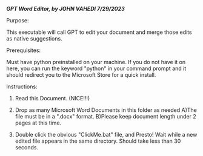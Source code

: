 ***GPT Word Editor, by JOHN VAHEDI 7/29/2023***

Purpose:

 This executable will call GPT to edit your document and merge
 those edits as native suggestions. 

Prerequisites:

 Must have python preinstalled on your machine. If you do not have
 it on here, you can run the keyword "python" in your command 
 prompt and it should redirect you to the Microsoft Store for a 
 quick install.

Instructions:

1. Read this Document. (NICE!!!)

2. Drop as many Microsoft Word Documents in this folder as needed
	A)The file must be in a ".docx" format.
	B)Please keep document length under 2 pages at this time.

3. Double click the obvious "ClickMe.bat" file, and Presto! 
	Wait while a new edited file appears in the same directory. 
	Should take less than 30 seconds. 